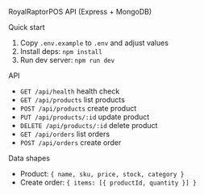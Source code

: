 RoyalRaptorPOS API (Express + MongoDB)

Quick start

1. Copy `.env.example` to `.env` and adjust values
2. Install deps: `npm install`
3. Run dev server: `npm run dev`

API

- `GET /api/health` health check
- `GET /api/products` list products
- `POST /api/products` create product
- `PUT /api/products/:id` update product
- `DELETE /api/products/:id` delete product
- `GET /api/orders` list orders
- `POST /api/orders` create order

Data shapes

- Product: `{ name, sku, price, stock, category }`
- Create order: `{ items: [{ productId, quantity }] }`


